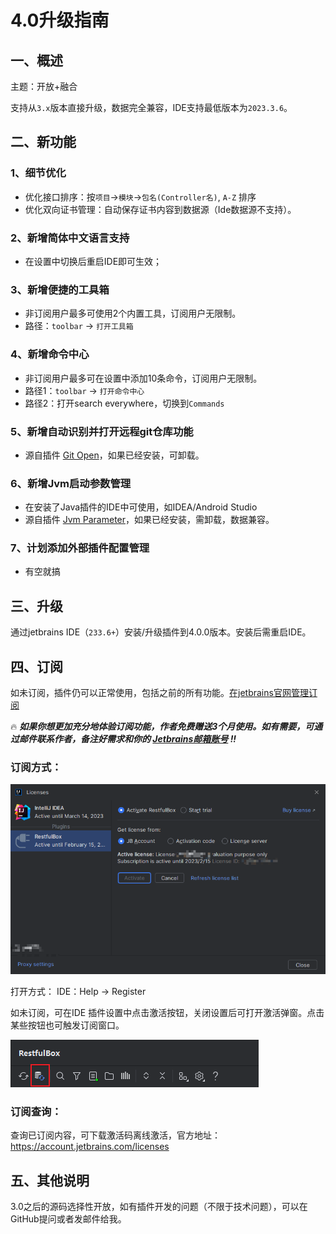 # 4.0升级指南

## 一、概述
主题：开放+融合

支持从`3.x`版本直接升级，数据完全兼容，IDE支持最低版本为`2023.3.6`。

## 二、新功能
### 1、细节优化
- 优化接口排序：按`项目`->`模块`->`包名(Controller名)`, `A-Z` 排序
- 优化双向证书管理：自动保存证书内容到数据源（Ide数据源不支持）。

### 2、新增简体中文语言支持
- 在设置中切换后重启IDE即可生效；

### 3、新增便捷的工具箱
- 非订阅用户最多可使用2个内置工具，订阅用户无限制。
- 路径：`toolbar` -> `打开工具箱`

### 4、新增命令中心
- 非订阅用户最多可在设置中添加10条命令，订阅用户无限制。
- 路径1：`toolbar` -> `打开命令中心`
- 路径2：打开search everywhere，切换到`Commands`

### 5、新增自动识别并打开远程git仓库功能
- 源自插件 <a href="https://plugins.jetbrains.com/plugin/14940-git-open">Git Open</a>，如果已经安装，可卸载。

### 6、新增Jvm启动参数管理
- 在安装了Java插件的IDE中可使用，如IDEA/Android Studio
- 源自插件 <a href="https://plugins.jetbrains.com/plugin/13204-jvm-parameter">Jvm Parameter</a>，如果已经安装，需卸载，数据兼容。

### 7、计划添加外部插件配置管理
- 有空就搞

## 三、升级
通过jetbrains IDE（`233.6+`）安装/升级插件到4.0.0版本。安装后需重启IDE。

## 四、订阅
如未订阅，插件仍可以正常使用，包括之前的所有功能。[在jetbrains官网管理订阅](https://account.jetbrains.com/licenses)

:fire: **_如果你想更加充分地体验订阅功能，作者免费赠送3个月使用。如有需要，可通过邮件联系作者，备注好需求和你的 [Jetbrains邮箱账号](https://account.jetbrains.com/profile-details) !!_**

### 订阅方式：
![](images/224750015247999.png)

打开方式：
IDE：Help -> Register

如未订阅，可在IDE 插件设置中点击激活按钮，关闭设置后可打开激活弹窗。点击某些按钮也可触发订阅窗口。

![](images/356740015234990.png)

### 订阅查询：
查询已订阅内容，可下载激活码离线激活，官方地址：https://account.jetbrains.com/licenses

## 五、其他说明
3.0之后的源码选择性开放，如有插件开发的问题（不限于技术问题），可以在GitHub提问或者发邮件给我。

